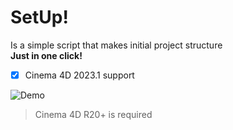 # SetUp!
Is a simple script that makes initial project structure  
**Just in one click!**  
- [x] Cinema 4D 2023.1 support   

![Demo](https://i.ibb.co/GnGjwxR/WIP-Set-Up2.gif)

> Cinema 4D R20+ is required  




